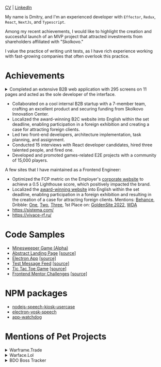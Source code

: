 [CV](https://docs.google.com/document/d/1JJoact95x6ayKJJiwzeWQQFJUgRWRQybVe3bBe-RZMw/edit?usp=sharing) | [LinkedIn](https://www.linkedin.com/in/gormonn/)

My name is Dmitry, and I'm an experienced developer with `Effector`, `Redux`, `React`, `NextJs`, and `Typescript`.

Among my recent achievements, I would like to highlight the creation and successful launch of an MVP project that attracted investments from shareholders affiliated with "Skolkovo."

I value the practice of writing unit tests, as I have rich experience working with fast-growing companies that often overlook this practice.

# Achievements

<details>
  <summary>Completed an extensive B2B web application with 295 screens on 11 pages and acted as the sole developer of the interface.</summary>

The work actively used code generation for types and some parts of the client application, according to the open-API specification. Duration: 1 year.

Tech Stack: `TypeScript` `React` `RTKQuery` `localForage` `ESLint` `Web API` `Figma` `OpenAPI` `RxJS` `Node.js` `Theme-UI` `TypeScript` `CSS` `HTML` `Webpack` 

<img width="1280" alt="dislocation-table-little" src="https://github.com/gormonn/gormonn/assets/6252560/63faef61-f554-472b-904a-11ae4f50bd0b">
<i>Data grouping with lazy loading and full table virtualization.</i>

![css_sprites](https://github.com/gormonn/gormonn/assets/6252560/75df81fe-6b7f-4fa6-a99d-c1558af446d0)


</details>

- Collaborated on a cool internal B2B startup with a 7-member team, crafting an excellent product and securing funding from Skolkovo Innovation Center.
- Localized the award-winning B2C website into English within the set deadline, enabling participation in a foreign exhibition and creating a case for attracting foreign clients.
- Led two front-end developers, architecture implementation, task planning, and assignment.
- Conducted 15 interviews with React developer candidates, hired three talented people, and fired one.
- Developed and promoted games-related E2E projects with a community of 15,000 players.

A few sites that I have maintained as a Frontend Engineer:
- Optimized the FCP metric on the Employer's [corporate website](https://redcollar.co/) to achieve a 0.5 Lighthouse score, which positively impacted the brand.
- Localized the [award-winning website](https://bronitex.ru/) into English within the set deadline, enabling participation in a foreign exhibition and resulting in the creation of a case for attracting foreign clients. Mentions: [Behance](https://www.behance.net/gallery/169838265/Bronitex-Glove-Maker-with-Smartphone-Vibe?tracking_source=search_projects|bronitex), Dribble: [One](https://dribbble.com/shots/21665489-Down-to-a-Thread-Impeccable-3D-for-Glove-Maker-Bronitex), [Two](https://dribbble.com/shots/21503782-Bronitex-Flagship-Smartphone-Vibe-for-Work-Gloves-Store), [Three](https://dribbble.com/shots/21633308-Bronitex-Smooth-Store-to-Sell-Work-Gloves-Online), 1st Place on: [GoldenSite 2022](https://2022.goldensite.ru/work/best-design-company-services/9050/), [WDA](https://workspace.ru/awards/cases/korporativnyy-sayt-dlya-proizvoditelya-perchatok-bronitex/)
- https://sistema.com/
- https://vivace-rf.ru/

# Code Samples
- [Minesweeper Game (Alpha)](https://gormonn.github.io/demo/)
- [Abstract Landing Page](https://gormonn.github.io/landing-abstract/) [[source]](https://github.com/gormonn/landing-abstract)
- [Electron App](https://github.com/gormonn/electron-app/releases) [[source]](https://github.com/gormonn/electron-app)
- [Test Message Feed](https://gormonn.github.io/test-message-feed/) [[source]](https://github.com/gormonn/test-message-feed)
- [Tic Tac Toe Game](https://gormonn.github.io/tic-tac-toe/) [[source]](https://github.com/gormonn/tic-tac-toe)
- [Frontend Mentor Challenges](https://gormonn.github.io/frontendmentor-challenges/) [[source]](https://github.com/gormonn/frontendmentor-challenges)
<!-- Mines Game [WIP] [[source]](https://github.com/gormonn/mines-effector-solid) -->

# NPM packages
- [nodejs-speech-kiosk-usercase](https://www.npmjs.com/package/nodejs-speech-kiosk-usercase)
- [electron-vosk-speech](https://www.npmjs.com/package/electron-vosk-speech)
- [app-watchdog](https://www.npmjs.com/package/app-watchdog)

# Mentions of Pet Projects
<details>
  <summary>Warframe.Trade</summary>
  
  ### Summary
  In 2015, I developed an unofficial trading system for Warframe players because, at that time, the game lacked a developed trading system.
  
  ### Motivation
  Players had to manually analyze the trading chat or send out their offers for exchange.
  The site offered a search and product database, price ratings, and other marketing tools that made life easier for players.  

  ### Topics on Official Forum of the Game:
  [One](https://forums.warframe.com/topic/496059-fix-consoles-awesome-trading-warframetrade-pc-ps4-xbox1-not-auction-fixed-links/?ct=1693251125), [Two](https://forums.warframe.com/topic/455554-%D1%82%D0%BE%D1%80%D0%B3%D0%BE%D0%B2%D0%BB%D1%8F-%D0%BD%D0%B0-warframetrade-pcps4xbox1/?ct=1693251116)

</details>

<details>
  <summary>Warface.Lol</summary>

  ### Summary
  This project was one of my early works that gained popularity in a particular social group.

  It was a purely client-side web application. I enjoyed creating it simply because it was aesthetically pleasing and one-of-a-kind. I aimed to make the interface closely resemble the original game's interface.
  
  ### Features
  - A spinner for loot boxes (no financial investments, just for fun)
  - Collection of player statistics
  - Userbar generator with overlay options.

  [![warface-03](https://github.com/gormonn/gormonn/assets/6252560/5140e608-bc63-4fe8-85f9-17771f600628)](https://github.com/gormonn/gormonn/assets/6252560/68946885-3e7a-4c79-8ce7-5c2c8d9ce87e)
  [![warface-06](https://github.com/gormonn/gormonn/assets/6252560/a3ed925d-3800-4e57-b00c-152b6423a013)](https://github.com/gormonn/gormonn/assets/6252560/1d6feb2f-3f29-45fd-b523-032b233650a1)
  [![warface-05](https://github.com/gormonn/gormonn/assets/6252560/e1541fec-9c44-40e2-90d4-490bbe7b17b3)](https://github.com/gormonn/gormonn/assets/6252560/7a9c6174-2643-46f2-a219-8d5e2b326ceb)

  ### Video mentions on YouTube
    
  [One](https://youtu.be/qYpXSfbfChk), [Two](https://youtu.be/iIGQl0Qhzf8), [Three](https://youtu.be/8Xz37MEnwmg), [Four](https://youtu.be/-BXPC_CwFTs), [Five](https://youtu.be/ucZ_LNm2OFw), [Six](https://youtu.be/AAuU-QPd23E).
</details>

<details>
  <summary>BDO Boss Tracker</summary>

  ### Summary
  It was a small application that analyzed messages in the Discord gaming channel and displayed the gathered information on the website in infographic form.

  ### Motivation
  The application helped Black Desert Online players increase their efficiency in boss hunting by reducing the difficulties associated with calculating boss respawn times. It also provided up-to-date information from other game servers. The project's architecture involved social engineering, as player-generated data on bosses was collected from specific Discord chat channels.
  
  ![image](https://github.com/gormonn/gormonn/assets/6252560/b4f9967f-a793-4e39-86c7-37334138cebd)
</details>


[comment]: <> ([![GitHub Streak]&#40;https://github-readme-streak-stats.herokuapp.com/?user=gormonn&#41;]&#40;https://git.io/streak-stats&#41;)

[comment]: <> ([![GitHub stats]&#40;https://github-readme-stats.vercel.app/api?username=gormonn&show_icons=true&#41;]&#40;https://github.com/gormonn/github-readme-stats&#41;)

[comment]: <> ([![Top Langs]&#40;https://github-readme-stats.vercel.app/api/top-langs/?username=gormonn&layout=compact&#41;]&#40;https://github.com/anuraghazra/github-readme-stats&#41;)

<!--
**gormonn/gormonn** is a ✨ _special_ ✨ repository because its `README.md` (this file) appears on your GitHub profile.

Here are some ideas to get you started:

- 🔭 I’m currently working on ...
- 🌱 I’m currently learning ...
- 👯 I’m looking to collaborate on ...
- 🤔 I’m looking for help with ...
- 💬 Ask me about ...
- 📫 How to reach me: ...
- 😄 Pronouns: ...
- ⚡ Fun fact: ...
-->
